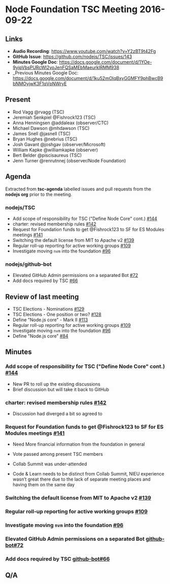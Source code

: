 # Node Foundation TSC Meeting 2016-09-22

## Links

* **Audio Recording**: https://www.youtube.com/watch?v=Y2zBT9t42Fg
* **GitHub Issue**: https://github.com/nodejs/TSC/issues/143
* **Minutes Google Doc**: <https://docs.google.com/document/d/1YOe-9yjpVbsPURcWI2yoJenFQSaMEbMaeurkIRMM938>
* _Previous Minutes Google Doc: <https://docs.google.com/document/d/1ku52mOlqBxyGGMFY9phBwcB9bNMOyjwK3F1qVpNWryE>

## Present

* Rod Vagg @rvagg (TSC)
* Jeremiah Senkpiel @Fishrock123 (TSC)
* Anna Henningsen @addaleax (observer/CTC)
* Michael Dawson @mhdawson (TSC)
* James Snell @jasnell (TSC)
* Bryan Hughes @nebrius (TSC)
* Josh Gavant @joshgav (observer/Microsoft)
* William Kapke @williamkapke (observer)
* Bert Belder @piscisaureus (TSC)
* Jenn Turner @renrutnnej (observer/Node Foundation)

## Agenda

Extracted from **tsc-agenda** labelled issues and pull requests from the **nodejs org** prior to the meeting.

### nodejs/TSC

* Add scope of responsibility for TSC ("Define Node Core" cont.) [#144](https://github.com/nodejs/TSC/pull/144)
* charter: revised membership rules [#142](https://github.com/nodejs/TSC/pull/142)
* Request for Foundation funds to get @Fishrock123 to SF for ES Modules meetings [#141](https://github.com/nodejs/TSC/issues/141)
* Switching the default license from MIT to Apache v2 [#139](https://github.com/nodejs/TSC/issues/139)
* Regular roll-up reporting for active working groups [#109](https://github.com/nodejs/TSC/issues/109)
* Investigate moving `nvm` into the foundation [#96](https://github.com/nodejs/TSC/issues/96)

### nodejs/github-bot

* Elevated GitHub Admin permissions on a separated Bot [#72](https://github.com/nodejs/github-bot/issues/72)
* Add docs required by TSC [#66](https://github.com/nodejs/github-bot/pull/66)

## Review of last meeting

* TSC Elections - Nominations [#129](https://github.com/nodejs/TSC/issues/129)
* TSC Elections - One position or two? [#128](https://github.com/nodejs/TSC/issues/128)
* Define "Node.js core" - Mark II [#113](https://github.com/nodejs/TSC/issues/113)
* Regular roll-up reporting for active working groups [#109](https://github.com/nodejs/TSC/issues/109)
* Investigate moving `nvm` into the foundation [#96](https://github.com/nodejs/TSC/issues/96)
* Define "Node.js core" [#84](https://github.com/nodejs/TSC/issues/84)

## Minutes

### Add scope of responsibility for TSC ("Define Node Core" cont.) [#144](https://github.com/nodejs/TSC/pull/144)

* New PR to roll up the existing discussions
* Brief discussion but will take it back to GitHub

### charter: revised membership rules [#142](https://github.com/nodejs/TSC/pull/142)

* Discussion had diverged a bit so agreed to

### Request for Foundation funds to get @Fishrock123 to SF for ES Modules meetings [#141](https://github.com/nodejs/TSC/issues/141)

* Need More financial information from the foundation in general
* Vote passed among present TSC members

* Collab Summit was under-attended
* Code & Learn needs to be distinct from Collab Summit, NIEU experience wasn’t great there due to the lack of separate meeting places and having them on the same day

### Switching the default license from MIT to Apache v2 [#139](https://github.com/nodejs/TSC/issues/139)

### Regular roll-up reporting for active working groups [#109](https://github.com/nodejs/TSC/issues/109)

### Investigate moving `nvm` into the foundation [#96](https://github.com/nodejs/TSC/issues/96)

### Elevated GitHub Admin permissions on a separated Bot [github-bot#72](https://github.com/nodejs/github-bot/issues/72)

### Add docs required by TSC [github-bot#66](https://github.com/nodejs/github-bot/pull/66)

## Q/A
